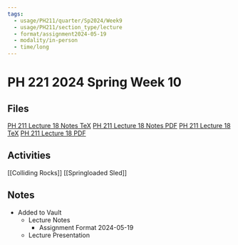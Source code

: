 ```yaml
---
tags:
  - usage/PH211/quarter/Sp2024/Week9
  - usage/PH211/section_type/lecture
  - format/assignment2024-05-19
  - modality/in-person
  - time/long
---
```

# PH 221 2024 Spring Week 10
## Files
[PH 211 Lecture 18 Notes TeX](PH_211_Lecture_18_Notes.tex)
[PH 211 Lecture 18 Notes PDF](PH_211_Lecture_18_Notes.pdf)
[PH 211 Lecture 18 TeX](PH_211_Lecture_18.tex)
[PH 211 Lecture 18 PDF](PH_211_Lecture_18.pdf)
## Activities
[[Colliding Rocks]]
[[Springloaded Sled]]
## Notes
* Added to Vault
	* Lecture Notes
		* Assignment Format 2024-05-19
	* Lecture Presentation